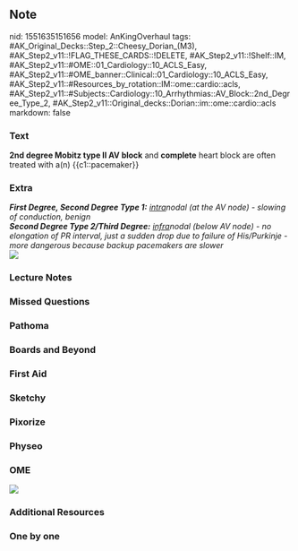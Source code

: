 ## Note
nid: 1551635151656
model: AnKingOverhaul
tags: #AK_Original_Decks::Step_2::Cheesy_Dorian_(M3), #AK_Step2_v11::!FLAG_THESE_CARDS::!DELETE, #AK_Step2_v11::!Shelf::IM, #AK_Step2_v11::#OME::01_Cardiology::10_ACLS_Easy, #AK_Step2_v11::#OME_banner::Clinical::01_Cardiology::10_ACLS_Easy, #AK_Step2_v11::#Resources_by_rotation::IM::ome::cardio::acls, #AK_Step2_v11::#Subjects::Cardiology::10_Arrhythmias::AV_Block::2nd_Degree_Type_2, #AK_Step2_v11::Original_decks::Dorian::im::ome::cardio::acls
markdown: false

### Text
<b>2nd degree Mobitz type II AV block</b> and <b>complete</b> heart
block are often treated with a(n) {{c1::pacemaker}}

### Extra
<div>
  <i><b>First Degree, Second Degree Type 1:</b> <u>intra</u>nodal
  (at the AV node) - slowing of conduction, benign</i>
</div>
<div>
  <i><b>Second Degree Type 2/Third Degree:</b> <u>infra</u>nodal
  (below AV node) - no elongation of PR interval, just a sudden
  drop due to failure of His/Purkinje - more dangerous because
  backup pacemakers are slower</i>
</div><img src="paste-25907242730384.jpg" class="resizer">

### Lecture Notes


### Missed Questions


### Pathoma


### Boards and Beyond


### First Aid


### Sketchy


### Pixorize


### Physeo


### OME
<div class="ome-widget">
  <a href=
  "https://onlinemeded.org/spa/cardiology/acls-easy/acquire?ref=anki">
  <img src="_OME_AnkiFlashcards_Lesson_1.png"></a>
</div>

### Additional Resources


### One by one


